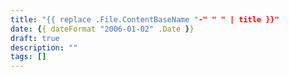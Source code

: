 ```yaml
---
title: "{{ replace .File.ContentBaseName "-" " " | title }}"
date: {{ dateFormat "2006-01-02" .Date }}
draft: true
description: ""
tags: []
---
```

